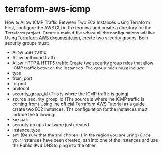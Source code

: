 # terraform-aws-icmp

How to Allow ICMP Traffic Between Two EC2 Instances Using Terraform
First, configure the AWS CLI in the terminal and create a directory for the Terraform project.
Create a main.tf file where all the configurations will live.
Using [Terraform AWS documentation](https://registry.terraform.io/providers/hashicorp/aws/latest/docs), create two security groups. Both security groups must:
* Allow SSH traffic
* Allow outbound traffic
* Allow HTTP & HTTPS traffic
Create two security group rules that allow ICMP traffic between the instances. The group rules must include:
* type
* from_port
* to_port
* protocol
* security_group_id (This is where the ICMP traffic is going)
* source_security_group_id (The source is where the ICMP traffic is coming from)
Using the official [Terraform AWS Tutorial](https://developer.hashicorp.com/terraform/tutorials/aws-get-started) as a guide, create two EC2 instances. The configuration for the instances must include the following:
* key pair
* security groups that were just created
* instance_type
* ami (Be sure that the ami chosen is in the region you are using)
Once your instances have been created, ssh into one of the instances and use the Public IPv4 DNS to ping into the other.

